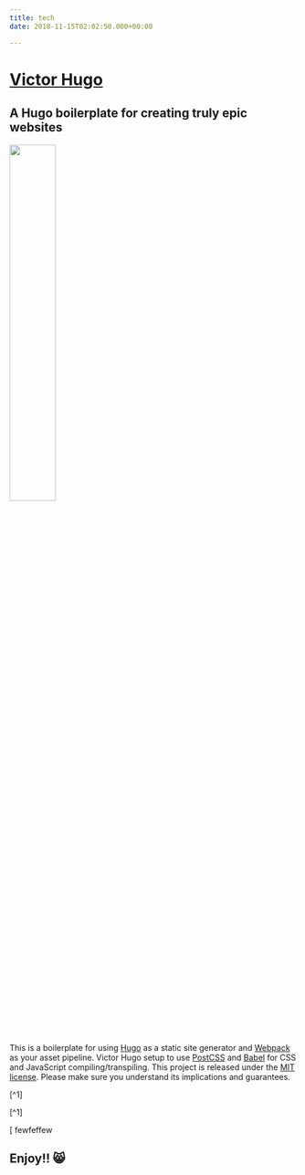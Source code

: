 ```yaml
---
title: tech
date: 2018-11-15T02:02:50.000+00:00

---
```

# [Victor Hugo](https://github.com/netlify-templates/victor-hugo)

## A Hugo boilerplate for creating truly epic websites

<img src="https://d33wubrfki0l68.cloudfront.net/30790d6888bd8af863fb2b5c33a7f337cdbda243/4e867/images/hugo-logo-wide.svg" style="width: 40%" />

This is a boilerplate for using [Hugo](https://gohugo.io/) as a static site generator and [Webpack](https://webpack.js.org/) as your asset pipeline. Victor Hugo setup to use [PostCSS](http://postcss.org/) and [Babel](https://babeljs.io/) for CSS and JavaScript compiling/transpiling. This project is released under the [MIT license](LICENSE). Please make sure you understand its implications and guarantees.

\[^1\]

[^1]

\[ fewfeffew

## Enjoy!! 😸